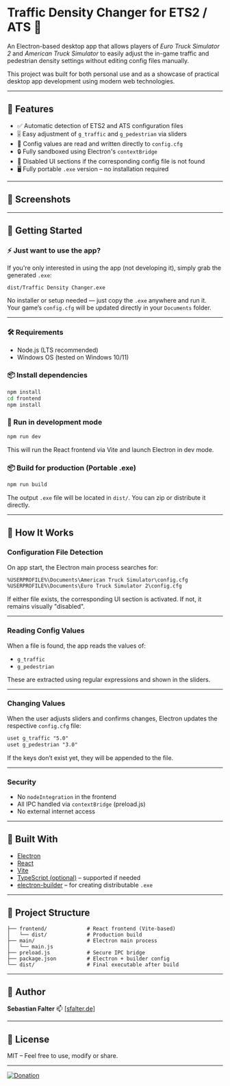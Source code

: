 # Traffic Density Changer for ETS2 / ATS 🚚

An Electron-based desktop app that allows players of _Euro Truck Simulator 2_ and _American Truck Simulator_ to easily adjust the in-game traffic and pedestrian density settings without editing config files manually.

This project was built for both personal use and as a showcase of practical desktop app development using modern web technologies.

---

## 🧩 Features

- ✅ Automatic detection of ETS2 and ATS configuration files
- 🎚️ Easy adjustment of `g_traffic` and `g_pedestrian` via sliders
- 💾 Config values are read and written directly to `config.cfg`
- 🔒 Fully sandboxed using Electron's `contextBridge`
- 🚫 Disabled UI sections if the corresponding config file is not found
- 🖥️ Fully portable `.exe` version – no installation required

---

## 📸 Screenshots

<!-- Add your own screenshots here later -->
<!-- ![App Screenshot](./assets/screenshot.png) -->

---

## 🚀 Getting Started

### ⚡ Just want to use the app?

If you're only interested in using the app (not developing it), simply grab the generated `.exe`:

```
dist/Traffic Density Changer.exe
```

No installer or setup needed — just copy the `.exe` anywhere and run it.  
Your game’s `config.cfg` will be updated directly in your `Documents` folder.

---

### 🛠 Requirements

- Node.js (LTS recommended)
- Windows OS (tested on Windows 10/11)

### 📦 Install dependencies

```bash
npm install
cd frontend
npm install
```

### 🧪 Run in development mode

```bash
npm run dev
```

This will run the React frontend via Vite and launch Electron in dev mode.

### 📦 Build for production (Portable .exe)

```bash
npm run build
```

The output `.exe` file will be located in `dist/`. You can zip or distribute it directly.

---

## 🧠 How It Works

### Configuration File Detection

On app start, the Electron main process searches for:

```txt
%USERPROFILE%\Documents\American Truck Simulator\config.cfg
%USERPROFILE%\Documents\Euro Truck Simulator 2\config.cfg
```

If either file exists, the corresponding UI section is activated. If not, it remains visually "disabled".

---

### Reading Config Values

When a file is found, the app reads the values of:

- `g_traffic`
- `g_pedestrian`

These are extracted using regular expressions and shown in the sliders.

---

### Changing Values

When the user adjusts sliders and confirms changes, Electron updates the respective `config.cfg` file:

```txt
uset g_traffic "5.0"
uset g_pedestrian "3.0"
```

If the keys don’t exist yet, they will be appended to the file.

---

### Security

- No `nodeIntegration` in the frontend
- All IPC handled via `contextBridge` (preload.js)
- No external internet access

---

## 🧱 Built With

- [Electron](https://www.electronjs.org/)
- [React](https://react.dev/)
- [Vite](https://vitejs.dev/)
- [TypeScript (optional)](https://www.typescriptlang.org/) – supported if needed
- [electron-builder](https://www.electron.build/) – for creating distributable `.exe`

---

## 📁 Project Structure

```
├── frontend/             # React frontend (Vite-based)
│   └── dist/             # Production build
├── main/                 # Electron main process
│   └── main.js
├── preload.js            # Secure IPC bridge
├── package.json          # Electron + builder config
└── dist/                 # Final executable after build
```

---

## 👤 Author

**Sebastian Falter**
📫 [[sfalter.de]](https://sfalter.de/)

---

## 📜 License

MIT – Feel free to use, modify or share.

---

[![Donation](https://sfalter.de/FileHosting/Donation.png)](https://streamlabs.com/psydoooo/tip)
